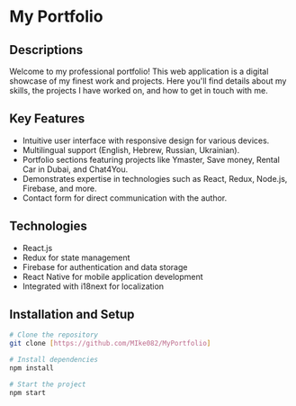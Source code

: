 # My Portfolio

## Descriptions

Welcome to my professional portfolio! This web application is a digital showcase of my finest work and projects. Here you'll find details about my skills, the projects I have worked on, and how to get in touch with me.

## Key Features

- Intuitive user interface with responsive design for various devices.
- Multilingual support (English, Hebrew, Russian, Ukrainian).
- Portfolio sections featuring projects like Ymaster, Save money, Rental Car in Dubai, and Chat4You.
- Demonstrates expertise in technologies such as React, Redux, Node.js, Firebase, and more.
- Contact form for direct communication with the author.

## Technologies

- React.js
- Redux for state management
- Firebase for authentication and data storage
- React Native for mobile application development
- Integrated with i18next for localization

## Installation and Setup

```bash
# Clone the repository
git clone [https://github.com/MIke082/MyPortfolio]

# Install dependencies
npm install

# Start the project
npm start
